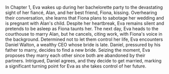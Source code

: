 In Chapter 1, Eva wakes up during her bachelorette party to the devastating sight of her fiancé, Alan, and her best friend, Fiona, kissing. Overhearing their conversation, she learns that Fiona plans to sabotage her wedding and is pregnant with Alan's child. Despite her heartbreak, Eva remains silent and pretends to be asleep as Fiona taunts her. The next day, Eva heads to the courthouse to marry Alan, but he cancels, citing work, with Fiona's voice in the background. Determined not to let them control her life, Eva encounters Daniel Walton, a wealthy CEO whose bride is late. Daniel, pressured by his father to marry, decides to find a new bride. Seizing the moment, Eva proposes they marry each other since both are abandoned by their partners. Intrigued, Daniel agrees, and they decide to get married, marking a significant turning point for Eva as she takes control of her future.